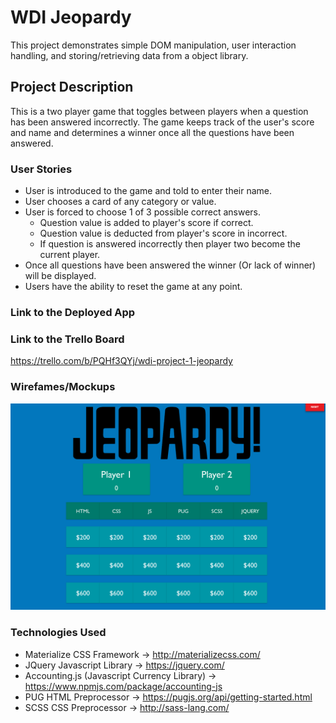 # WDI Jeopardy

This project demonstrates simple DOM manipulation, user interaction handling, and storing/retrieving data from a object library.

## Project Description

This is a two player game that toggles between players when a question has been answered incorrectly. The game keeps track of the user's score and name and determines a winner once all the questions have been answered.

### User Stories

* User is introduced to the game and told to enter their name.
* User chooses a card of any category or value.
* User is forced to choose 1 of 3 possible correct answers.
    * Question value is added to player's score if correct.
    * Question value is deducted from player's score in incorrect.
    * If question is answered incorrectly then player two become the current player.
* Once all questions have been answered the winner (Or lack of winner) will be displayed.
* Users have the ability to reset the game at any point.

### Link to the Deployed App



### Link to the Trello Board

https://trello.com/b/PQHf3QYj/wdi-project-1-jeopardy

### Wirefames/Mockups

![Alt text](/dist/images/WDI-Jeopardy_ScreenShot.png?raw=true "WDI Jeopardy ScreenShot")

### Technologies Used

* Materialize CSS Framework -> http://materializecss.com/
* JQuery Javascript Library -> https://jquery.com/
* Accounting.js (Javascript Currency Library) -> https://www.npmjs.com/package/accounting-js
* PUG HTML Preprocessor -> https://pugjs.org/api/getting-started.html
* SCSS CSS Preprocessor -> http://sass-lang.com/